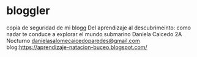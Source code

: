 # bloggler
copia de seguridad de mi blogg Del aprendizaje al descubrimeinto: como nadar te conduce a explorar el mundo submarino
Daniela Caicedo
2A Nocturno
danielasalomecaicedoparedes@gmail.com
blog:https://aprendizaje-natacion-buceo.blogspot.com/
